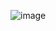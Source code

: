 ![image](https://github.com/ElaYJ/supplement/assets/153154981/d6f08ab0-c291-476a-b43a-38e5420c0500)
